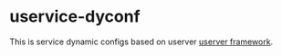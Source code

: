 # uservice-dyconf
This is service dynamic configs based on userver
[userver framework](https://github.com/userver-framework/userver).
